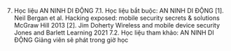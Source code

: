 7. Học liệu AN NINH DI ĐỘNG
7.1. Học liệu bắt buộc: AN NINH DI ĐỘNG \[1\]. Neil Bergan et al. Hacking exposed: mobile security secrets & solutions McGraw Hill 2013 \[2\]. Jim Doherty Wireless and mobile device security Jones and Barlett Learning 2021
7.2. Học liệu tham khảo: AN NINH DI ĐỘNG Giảng viên sẽ phát trong giờ học
